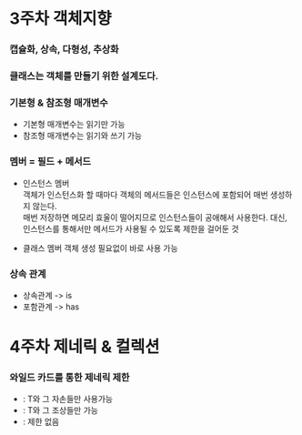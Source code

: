 # 3주차 객체지향

### 캡슐화, 상속, 다형성, 추상화

### 클래스는 객체를 만들기 위한 설계도다.

### 기본형 & 참조형 매개변수 

+ 기본형 매개변수는 읽기만 가능 
+ 참조형 매개변수는 읽기와 쓰기 가능

### 멤버 = 필드 + 메서드

+ 인스턴스 멤버  
    객체가 인스턴스화 할 때마다 객체의 메서드들은 인스턴스에 포함되어 매번 생성하지 않는다.  
    매번 저장하면 메모리 효울이 떨어지므로 인스턴스들이 공애해서 사용한다.
    대신, 인스턴스를 통해서만 메서드가 사용될 수 있도록 제한을 걸어둔 것
    
+ 클래스 멤버 
    객체 생성 필요없이 바로 사용 가능
 
### 상속 관계 

+ 상속관계 -> is
+ 포함관계 -> has

# 4주차 제네릭 & 컬렉션

### 와일드 카드를 통한 제네릭 제한 

+ <? extends T> : T와 그 자손들만 사용가능
+ <? super T> : T와 그 조상들만 가능 
+ <?> : 제한 없음

